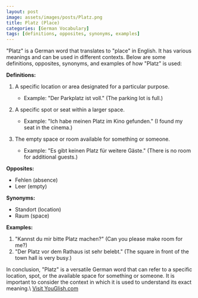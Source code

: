 ```yaml
---
layout: post
image: assets/images/posts/Platz.png
title: Platz (Place)
categories: [German Vocabulary]
tags: [definitions, opposites, synonyms, examples]
---
```


"Platz" is a German word that translates to "place" in English. It has various meanings and can be used in different contexts. Below are some definitions, opposites, synonyms, and examples of how "Platz" is used:

**Definitions:**  
1. A specific location or area designated for a particular purpose.
   - Example: "Der Parkplatz ist voll." (The parking lot is full.)

2. A specific spot or seat within a larger space.
   - Example: "Ich habe meinen Platz im Kino gefunden." (I found my seat in the cinema.)

3. The empty space or room available for something or someone.
   - Example: "Es gibt keinen Platz für weitere Gäste." (There is no room for additional guests.)

**Opposites:**  
- Fehlen (absence)
- Leer (empty)

**Synonyms:**  
- Standort (location)
- Raum (space)

**Examples:**  
1. "Kannst du mir bitte Platz machen?" (Can you please make room for me?)
2. "Der Platz vor dem Rathaus ist sehr belebt." (The square in front of the town hall is very busy.)

In conclusion, "Platz" is a versatile German word that can refer to a specific location, spot, or the available space for something or someone. It is important to consider the context in which it is used to understand its exact meaning.\ <a id="yg-widget-0" class="youglish-widget" data-query="Platz" data-lang="german" data-components="8412" data-auto-start="0" data-bkg-color="theme_light" data-title="How%20to%20pronounce%20Platz%20in%20German"  rel="nofollow" href="https://youglish.com">Visit YouGlish.com</a><script async src="https://youglish.com/public/emb/widget.js" charset="utf-8"></script>